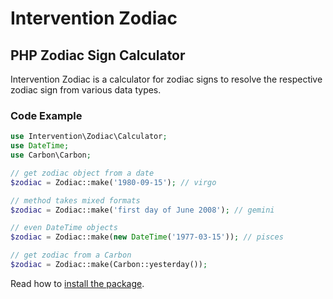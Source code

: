 # Intervention Zodiac
## PHP Zodiac Sign Calculator

Intervention Zodiac is a calculator for zodiac signs to resolve the respective zodiac sign from various data types.

### Code Example

```php
use Intervention\Zodiac\Calculator;
use DateTime;
use Carbon\Carbon;

// get zodiac object from a date
$zodiac = Zodiac::make('1980-09-15'); // virgo

// method takes mixed formats
$zodiac = Zodiac::make('first day of June 2008'); // gemini

// even DateTime objects
$zodiac = Zodiac::make(new DateTime('1977-03-15')); // pisces

// get zodiac from a Carbon
$zodiac = Zodiac::make(Carbon::yesterday());
```

Read how to [install the package](/v3/introduction/installation).